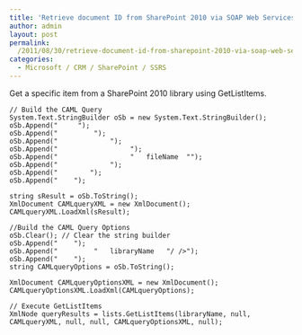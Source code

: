 ```yaml
---
title: 'Retrieve document ID from SharePoint 2010 via SOAP Web Services  - GetListItems'
author: admin
layout: post
permalink: 
  /2011/08/30/retrieve-document-id-from-sharepoint-2010-via-soap-web-services-getlistitems/
categories:
  - Microsoft / CRM / SharePoint / SSRS
---
```



Get a specific item from a SharePoint 2010 library using GetListItems.

    // Build the CAML Query
    System.Text.StringBuilder oSb = new System.Text.StringBuilder();
    oSb.Append("     ");
    oSb.Append("         ");
    oSb.Append("             ");
    oSb.Append("                  ");
    oSb.Append("                  "   fileName  "");
    oSb.Append("             ");
    oSb.Append("        ");
    oSb.Append("    ");
    
    string sResult = oSb.ToString();
    XmlDocument CAMLqueryXML = new XmlDocument();
    CAMLqueryXML.LoadXml(sResult);
    
    //Build the CAML Query Options
    oSb.Clear(); // Clear the string builder
    oSb.Append("    ");
    oSb.Append("         "   libraryName   "/ />");
    oSb.Append("    ");
    string CAMLqueryOptions = oSb.ToString();
    
    XmlDocument CAMLqueryOptionsXML = new XmlDocument();
    CAMLqueryOptionsXML.LoadXml(CAMLqueryOptions);
    
    // Execute GetListItems
    XmlNode queryResults = lists.GetListItems(libraryName, null, CAMLqueryXML, null, null, CAMLqueryOptionsXML, null);